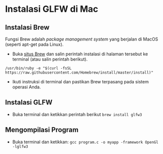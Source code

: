 # Instalasi GLFW di Mac

## Instalasi Brew
Fungsi Brew adalah _package management system_ yang berjalan di MacOS (seperti apt-get pada Linux). 
- Buka [situs Brew](https://brew.sh/) dan salin perintah instalasi di halaman tersebut ke terminal (atau salin perintah berikut). 

``` 
/usr/bin/ruby -e "$(curl -fsSL https://raw.githubusercontent.com/Homebrew/install/master/install)"
``` 
- Ikuti instruksi di terminal dan pastikan Brew terpasang pada sistem operasi Anda. 

## Instalasi GLFW
- Buka terminal dan ketikkan perintah berikut
```brew install glfw3 ``` 

## Mengompilasi Program 
- Buka terminal dan ketikkan:
```gcc program.c -o myapp -framework OpenGl -lglfw3```
